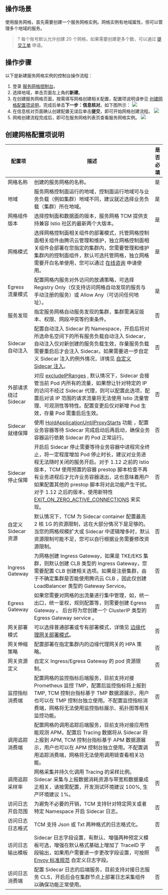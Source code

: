 ## 操作场景
使用服务网格，首先需要创建一个服务网格实例。网格实例有地域属性，但可以管理多个地域的服务。

>? 每个账号默认允许创建 20 个网格，如果需要创建更多个数，可以通过 [提交工单](https://console.cloud.tencent.com/workorder/category) 申请。

## 操作步骤

以下是新建服务网格实例的控制台操作流程：

1. 登录 [服务网格控制台](https://console.cloud.tencent.com/tke2/mesh)。
2. 选择地域，单击页面左上角的**新建**。
3. 在创建服务网格页面，按需填写网格创建相关配置，配置项说明请参见 [创建网格配置项说明](#createMeshPara)，完成后单击**下一步：信息核对**。如下图所示：
![](https://main.qcloudimg.com/raw/4105d5d5c6769e9efc7dc31ac49139d9.png)
4. 在信息核对页面确认创建配置无误后单击**提交**，即可开始网格创建流程。
![](https://main.qcloudimg.com/raw/f6a0a6d1e2e1d1e8ee7a87d2ced0b913.png)
5. 网格创建流程完成后，即可在服务网格列表页查看服务网格实例。
![](https://main.qcloudimg.com/raw/efe18d97d1624fa04a54f46fe58c2627.png)

## 创建网格配置项说明 [](id:createMeshPara)

<table>
<thead>
<tr>
<th>配置项</th>
<th>描述</th>
<th>是否必填</th>
</tr>
</thead>
<tbody><tr>
<td>网格名称</td>
<td>创建的服务网格的名称。</td>
<td>是</td>
</tr>
<tr>
<td>地域</td>
<td>服务网格控制面运行的地域，控制面运行地域可与业务负载（例如集群）地域不同，建议就近选择业务负载（集群）所在地域。</td>
<td>是</td>
</tr>
<tr>
<td>网格组件版本</td>
<td>选择控制面和数据面的版本，服务网格 TCM 提供支持兼容 Istio 社区的最新两个大版本。</td>
<td>是</td>
</tr>
<tr>
<td>网格模式</td>
<td>选择网格控制面相关组件的部署模式，托管网格控制面相关组件由腾讯云管理和维护，独立网格控制面相关组件会部署在您指定的集群内，您需要管理和维护集群内的控制面组件，默认可选托管网格，独立网格需要开白名单使用，您可以通过 <a href="https://cloud.tencent.com/online-service?from=connect-us">在线咨询</a> 申请使用。</td>
<td>是</td>
</tr>
<tr>
<td>Egress 流量模式</td>
<td>配置网格内服务对外访问的放通策略，可选择 Registry Only（仅支持访问网格自动发现的服务与手动注册的服务）或 Allow Any（可访问任何地址）。</td>
<td>是</td>
</tr>
<tr>
<td>服务发现</td>
<td>指定服务网格自动服务发现的集群，集群需满足版本、权限、网段冲突等约束条件。</td>
<td>否</td>
</tr>
<tr>
<td>Sidecar 自动注入</td>
<td>配置自动注入 Sidecar 的 Namespace，开启后将对所选命名空间下的所有服务负载自动注入 Sidecar，自动注入仅对新创建的服务负载生效，存量服务负载需要重启后才会注入 Sidecar。如果需要进一步自定义 Sidecar 注入的例外情况，详情见 <a href="https://cloud.tencent.com/document/product/1261/62960#.E9.85.8D.E7.BD.AE-sidecar-.E8.87.AA.E5.8A.A8.E6.B3.A8.E5.85.A5">自定义 Sidecar 注入</a>。</td>
<td>否</td>
</tr>
<tr>
<td>外部请求绕过 Sidecar</td>
<td>对应 <a href="https://istio.io/latest/zh/docs/tasks/traffic-management/egress/egress-control/#direct-access-to-external-services">excludeIPRanges</a> , 默认情况下，Sidecar 会接管当前 Pod 内所有的流量，如果想让针对特定的 IP 的访问不经过 Sidecar 代理，则可以配置此选项，配置后对该 IP 范围的请求流量将无法使用 Istio 流量管理、可观测性等特性。配置变更后仅对新增 Pod 生效，存量 Pod 需重启后生效。 </td>
<td>否</td>
</tr>
<tr>  
<td>Sidecar 就绪保障</td>
<td>使用 <a href="https://istio.io/latest/docs/reference/config/istio.mesh.v1alpha1/#ProxyConfig">HoldApplicationUntilProxyStarts</a> 功能 ，配置业务容器等待 Sidecar 完成启动后再启动，确保业务容器运行依赖 Sidecar 的 Pod 正常运行。</td>
<td>否</td>
</tr> 
<td>Sidecar 停止保障</td>
<td>开启后 Sidecar 停止需要等待业务容器中进程完全终止，将一定程度增加 Pod 停止时长，建议对业务进程无法随时关闭的服务开启。对于 1.12 之前的 Istio 版本，TCM 使用预置的容器 prestop 脚本检查不再有业务进程后才允许业务容器退出，这也意味着用户如果配置其他的 prestop 脚本将对此功能产生干扰。对于 1.12 之后的版本，使用新特性 <a href="https://istio.io/latest/news/releases/1.12.x/announcing-1.12/change-notes/">EXIT_ON_ZERO_ACTIVE_CONNECTIONS</a> 来实现。</td>
<td>否</td>
</tr>
<tr>  
<td>自定义 Sidecar 资源</td>
<td>默认情况下，TCM 为 Sidecar container 配置最高 2 核 1G 的资源限制，这在大部分情况下是足够的。当您的网格规模扩大或 Sidecar 中逻辑增多时，默认资源限制可能不足，您可以自行根据业务需要修改资源限制。</td>
<td>否</td>
</tr>  
<tr>
<td>Ingress Gateway</td>
<td>为网格创建 Ingress Gateway，如果是 TKE/EKS 集群，则默认创建 CLB 类型的 Ingress Gateway，您需要配置 CLB 创建相关选项。如果是注册集群，由于不确定集群是否能使用腾讯云 CLB ，因此仅创建 LoadBalancer 类型的 Gateway Service。 </td>
<td>否</td>
</tr>
<tr>
<td>Egress Gateway</td>
<td>如果您需要对网格的出流量进行集中管理，如，统一出口，统一鉴权，规则配置等，则需要创建 Egress Gateway 。 后台将为您创建一个 ClusterIP 类型的 Egress Gateway service 。</td>
<td>否</td>
</tr>
<tr>
<td>网关部署模式</td>
<td>可以选择普通部署或专有部署模式，详情见 <a href="https://cloud.tencent.com/document/product/1261/63044">边缘代理网关部署模式</a>。</td>
<td>否</td>
</tr>
<tr>
<td>网关伸缩策略</td>
<td>配置部署在指定集群内的边缘代理网关的 HPA 策略。</td>
<td>否</td>
</tr>
<tr>
<td>网关资源定义</td>
<td>自定义 Ingress/Egress Gateway 的 pod 资源限制。 </td>
<td>否</td>
</tr>
<tr>
<td>监控指标消费端</td>
<td>配置网格的监控指标后端服务，目前支持对接 Prometheus 监控 TMP，配置后监控指标将上报到 TMP, TCM 控制台指标基于 TMP 数据源展示，用户也可以在 TMP 控制台独立使用。不配置监控指标消费端，网格将无法使用监控指标展示、拓扑图等相关监控功能。</td>
<td>否</td>
</tr>
<tr>
<td>调用追踪消费端</td>
<td>配置网格的调用追踪后端服务，目前支持对接应用性能观测 APM，配置后 Tracing 数据将从 Sidecar 将上报到 APM, TCM 控制台指标基于 APM 数据源展示，用户也可以在 APM 控制台独立使用。不配置调用追踪消费端，网格将无法使用调用链查看相关功能。</td>
<td>否</td>
</tr>
<td>调用追踪采样率</td>
<td>网格采集并持久化调用 Tracing 的采样比例。Sidecar 采集与上报数据消耗资源与带宽和数据量成正相关，请按需配置，开发测试环境建议 100%, 生产环境建议 1%。</td>
<td>否</td>
</tr>
<tr>
<td>访问日志开启范围</td>
<td>为避免不必要的开销，TCM 支持针对特定网关或者特定 Namespace 开启 Sidecar 日志。</td>
<td>否</td>
</tr>
<tr>
<td>访问日志日志格式</td>
<td>TCM 支持 Json 或 Txt 两种格式的日志格式化。</td>
<td>否</td>
</tr>
<tr>
<td>访问日志输出模板</td>
<td>Sidecar 日志字段设置，有默认、增强两种预定义模板可选，增强在默认格式基础上增加了 TraceID 字段输出，如果用户需要进一步更改字段设置，可按照 <a href="https://www.envoyproxy.io/docs/envoy/latest/configuration/observability/access_log/usage">Envoy 标准规范</a> 自定义日志字段。</td>
<td>否</td>
</tr>
<tr>
<td>访问日志消费端</td>
<td>配置 Sidecar 日志的后端服务，目前支持对接日志服务 CLS，开启后会在集群节点上部署日志采集组件以确保功能正常使用。</td>
<td>否</td>
</tr>
</tbody></table>
